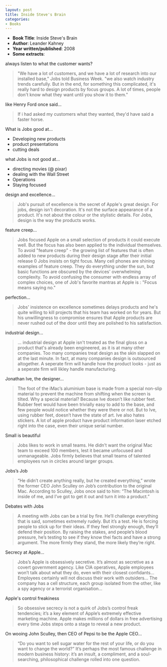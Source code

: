 ```yaml
---
layout: post
title: Inside Steve's Brain
categories:
- Books
---
```



- **Book Title**: Inside Steve's Brain
- **Author**: Leander Kahney
- **Year written/published**: 2008
- **Some extracts**:

always listen to what the customer wants?

> "We have a lot of customers, and we have a lot of research into our installed base," Jobs told Business Week. "we also watch industry trends carefully. But in the end, for something this complicated, it's really hard to design products by focus groups. A lot of times, people don't know what they want until you show it to them."

like Henry Ford once said...

> If i had asked my customers what they wanted, they'd have said a faster horse.

What is Jobs good at...

- Developing new products
- product presentations
- cutting deals

what Jobs is not good at...

- directing movies (@ pixar)
- dealing with the Wall Street
- Operations
- Staying focused

design and excellence...

> Job's pursuit of excellence is the secret of Apple's great design. For jobs, design isn't decoration. It's not the surface appearance of a product. It's not about the colour or the stylistic details. For Jobs, design is the way the products works.

feature creep...

> Jobs focused Apple on a small selection of products it could execute well. But the focus has also been applied to the individual themselves. To avoid "feature creep" - the growing list of features that is often added to new products during their design stage after their initial release 0 Jobs insists on tight focus. Many cell phones are shining examples of feature creep. They do everything under the sun, but basic functions are obscured by the devices' overwhelming complexity. To avoid confusing the consumer with endless array of complex choices, one of Job's favorite mantras at Apple is : "Focus means saying no."

perfection...

> Jobs' insistence on excellence sometimes delays products and he's quite willing to kill projects that his team has worked on for years. But his unwillingness to compromise ensures that Apple products are never rushed out of the door until they are polished to his satisfaction.

industrial design...

> ... industrial design at Apple isn't treated as the final gloss on a product that's already been engineered, as it is at many other companies. Too many companies treat design as the skin slapped on at the last minute. In fact, at many companies design is outsourced altogether. A seperate firm will handle how the product looks - just as a seperate firm will likley handle manufacturing.

Jonathan Ive, the designer…

> The foot of the iMac’s aluminium base is made from a special non-slip material to prevent the machine from shifting when the screen is tilted. Why a special material? Because Ive doesn’t like rubber feet. Rubber feet would have been trivially easy to add to the base, and few people would notice whether they were there or not. But to Ive, using rubber feet, doesn’t have the state of art. Ive also hates stickers. A lot of apple product have product information laser etched right into the case, even their unique serial number.

Small is beautiful

> Jobs likes to work in small teams. He didn’t want the original Mac team to exceed 100 members, lest it became unfocused and unmanageable. Jobs firmly believes that small teams of talented employees run in circles around larger groups.

Jobs’s Job

> “He didn’t create anything really, but he created everything,” wrote the former CEO John Sculley on Job’s contribution to the original Mac. According to Sculley, Jobs once said to him: “The Macintosh is inside of me, and I’ve got to get it out and turn it into a product.”

Debates with Jobs

> A meeting with Jobs can be a trial by fire. He’ll challenge everything that is said, sometimes extremely rudely. But it’s a test. He is forcing people to stick up for their ideas. If they feel strongly enough, they’ll defend their position. By raising the stakes, and people’s blood pressure, he’s testing to see if they know thei facts and have a strong argument. The more firmly they stand, the more likely they’re right.

Secrecy at Apple…

> Jobs’s Apple is obsessively secretive. It’s almost as secretive as a covert government agency. Like CIA operatives, Apple employees won’t talk about what they do, even with their closest confidants… Employees certainly will not discuss their work with outsiders… The company has a cell structure, each group isolated from the other, like a spy agency or a terrorist organisation…

Apple's control freakiness

> So obsessive secrecy is not a quirk of Jobs’s control freak tendencies; it’s a key element of Apple’s extremely effective marketing machine. Apple makes millions of dollars in free advertising every time Jobs steps onto a stage to reveal a new product.

On wooing John Sculley, then CEO of Pepsi to be the Apple CEO…

> “Do you want to sell sugar water for the rest of your life, or do you want to change the world?” It’s perhaps the most famous challenge in modern business history: it’s an insult, a compliment, and a soul-searching, philosophical challenge rolled into one question.
